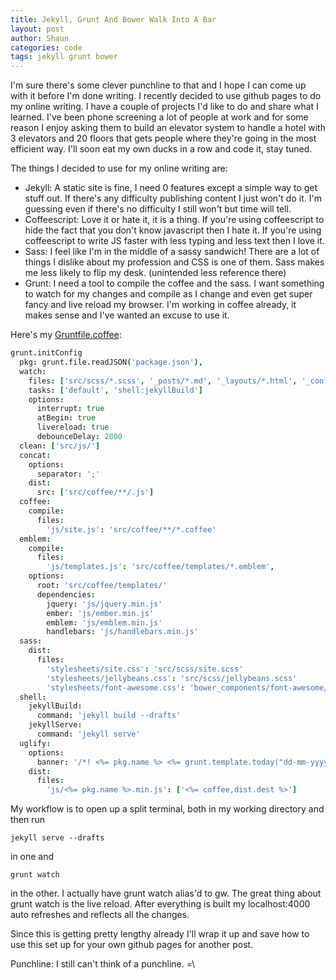 ```yaml
---
title: Jekyll, Grunt And Bower Walk Into A Bar
layout: post
author: Shaun
categories: code
tags: jekyll grunt bower
---
```


I'm sure there's some clever punchline to that and I hope I can come up with it before I'm done writing. I recently decided to use github pages to do my online writing. I have a couple of projects I'd like to do and share what I learned.  I've been phone screening a lot of people at work and for some reason I enjoy asking them to build an elevator system to handle a hotel with 3 elevators and 20 floors that gets people where they're going in the most efficient way. I'll soon eat my own ducks in a row and code it, stay tuned.

The things I decided to use for my online writing are:

* Jekyll: A static site is fine, I need 0 features except a simple way to get stuff out. If there's any difficulty publishing content I just won't do it. I'm guessing even if there's no difficulty I still won't but time will tell.
* Coffeescript: Love it or hate it, it is a thing. If you're using coffeescript to hide the fact that you don't know javascript then I hate it. If you're using coffeescript to write JS faster with less typing and less text then I love it.
* Sass: I feel like I'm in the middle of a sassy sandwich! There are a lot of things I dislike about my profession and CSS is one of them. Sass makes me less likely to flip my desk. (unintended less reference there)
* Grunt: I need a tool to compile the coffee and the sass. I want something to watch for my changes and compile as I change and even get super fancy and live reload my browser. I'm working in coffee already, it makes sense and I've wanted an excuse to use it.

Here's my [Gruntfile.coffee](https://github.com/TheDudeWithTheThing/thedudewiththething.github.io/blob/master/Gruntfile.coffee):

```coffeescript
grunt.initConfig
  pkg: grunt.file.readJSON('package.json'),
  watch:
    files: ['src/scss/*.scss', '_posts/*.md', '_layouts/*.html', '_config.yml', 'src/coffee/**/*.coffee', '*.html', 'src/coffee/templates/*.emblem']
    tasks: ['default', 'shell:jekyllBuild']
    options:
      interrupt: true
      atBegin: true
      livereload: true
      debounceDelay: 2000
  clean: ['src/js/']
  concat:
    options:
      separator: ';'
    dist:
      src: ['src/coffee/**/.js']
  coffee:
    compile:
      files:
        'js/site.js': 'src/coffee/**/*.coffee'
  emblem:
    compile:
      files:
        'js/templates.js': 'src/coffee/templates/*.emblem',
    options:
      root: 'src/coffee/templates/'
      dependencies:
        jquery: 'js/jquery.min.js'
        ember: 'js/ember.min.js'
        emblem: 'js/emblem.min.js'
        handlebars: 'js/handlebars.min.js'
  sass:
    dist:
      files:
        'stylesheets/site.css': 'src/scss/site.scss'
        'stylesheets/jellybeans.css': 'src/scss/jellybeans.scss'
        'stylesheets/font-awesome.css': 'bower_components/font-awesome/scss/font-awesome.scss'
  shell:
    jekyllBuild:
      command: 'jekyll build --drafts'
    jekyllServe: 
      command: 'jekyll serve'
  uglify:
    options:
      banner: '/*! <%= pkg.name %> <%= grunt.template.today("dd-mm-yyyy") %> */\n'
    dist:
      files:
        'js/<%= pkg.name %>.min.js': ['<%= coffee,dist.dest %>']
```

My workflow is to open up a split terminal, both in my working directory and then run
```
jekyll serve --drafts
```
in one and
```
grunt watch
```
in the other. I actually have grunt watch alias'd to gw. The great thing about grunt watch is the live reload. After everything is built my localhost:4000 auto refreshes and reflects all the changes.

Since this is getting pretty lengthy already I'll wrap it up and save how to use this set up for your own github pages for another post.

Punchline: I still can't think of a punchline. =\
